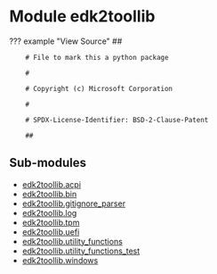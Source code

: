 Module edk2toollib
==================

??? example "View Source"
        ##

        # File to mark this a python package

        #

        # Copyright (c) Microsoft Corporation

        #

        # SPDX-License-Identifier: BSD-2-Clause-Patent

        ##

Sub-modules
-----------
* [edk2toollib.acpi](acpi/)
* [edk2toollib.bin](bin/)
* [edk2toollib.gitignore_parser](gitignore_parser/)
* [edk2toollib.log](log/)
* [edk2toollib.tpm](tpm/)
* [edk2toollib.uefi](uefi/)
* [edk2toollib.utility_functions](utility_functions/)
* [edk2toollib.utility_functions_test](utility_functions_test/)
* [edk2toollib.windows](windows/)